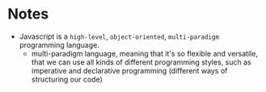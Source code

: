 # Notes

- Javascript is a `high-level`, `object-oriented`, `multi-paradigm` programming language.
  - multi-paradigm language, meaning that it's so flexible and versatile, that we can use all kinds of different programming styles, such as imperative and declarative programming (different ways of structuring our code)
